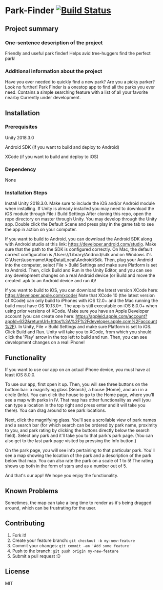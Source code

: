# Park-Finder [![Build Status](https://travis-ci.org/ucsb-cs48-w19/6pm-park-finder.svg?branch=master)](https://travis-ci.org/ucsb-cs48-w19/6pm-park-finder) 

## Project summary

### One-sentence description of the project

Friendly and useful park finder! Helps avid tree-huggers find the perfect park!

### Additional information about the project

Have you ever needed to quickly find a new park? Are you a picky parker? Look no further! Park Finder is a onestop app to find all the parks you ever need. Contains a simple searching feature with a list of all your favorite nearby Currently under development.

## Installation

### Prerequisites

Unity 2018.3.0

Android SDK (if you want to build and deploy to Android)

XCode (if you want to build and deploy to iOS)

### Dependency

None

### Installation Steps

Install Unity 2018.3.0. Make sure to include the iOS and/or Android module when installing. 
If Unity is already installed you may need to download the iOS module through File / Build Settings 
After cloning this repo, open the repo directory on master through Unity. You may develop through the Unity app. 
Double click the Default Scene and press play in the game tab to see the app in action on your computer.

If you want to build to Android, you can download the Android SDK along with Android studio at this link: https://developer.android.com/studio.
Make sure that the path to the SDK is configured correctly. On Mac, the default correct configuration is /Users/<nameOfUser>/Library/Android/sdk and on Windows it's C:\Users\username\AppData\Local\Android\Sdk. 
Then, plug your Android into the computer, select File > Build Settings and make sure Platform is set to Android.
Then, click Build and Run in the Unity Editor, and you can see any development changes on a real Android device (or Build and move the created .apk to an Android device and run it)!

If you want to build to iOS, you can download the latest version XCode here: https://developer.apple.com/xcode/
Note that XCode 10 (the latest version of XCode) can only build to iPhones with iOS 12.0+ and the Mac running the build must have OS 10.13.0+. The app is still executable on iOS 8.0.0+ when using prior versions of XCode.
Make sure you have an Apple Developer account (you can create one here: https://appleid.apple.com/account?appId=632&returnUrl=https%3A%2F%2Fdeveloper.apple.com%2Faccount%2F).
In Unity, File > Build Settings and make sure Platform is set to iOS.
Click Build and Run. Unity will take you to XCode, from which you should click the 'Play' arrow in the top left to build and run. Then, you can see development changes on a real iPhone!

## Functionality
If you want to use our app on an actual iPhone device, you must have at least iOS 8.0.0.

To use our app, first open it up. Then, you will see three buttons on the bottom bar: a magnifying glass (Search), a house (Home), and an i in a circle (Info). You can click the house to go to the Home page, where you'll see a map with parks in IV. That map has other functionality as well (you can type a location in the top right and press enter and it will take you there). You can drag around to see park locations.

Next, click the magnifying glass. You'll see a scrollable view of park names and a search bar (for which search can be ordered by park name, proximity to you, and park rating by clicking the buttons directly below the search field). Select any park and it'll take you to that park's park page. (You can also get to the last park page visited by pressing the Info button.)

On the park page, you will see info pertaining to that particular park. You'll see a map showing the location of the park and a description of the park below that map. You can also rate the park on a scale of 1 to 5! The rating shows up both in the form of stars and as a number out of 5.

And that's our app! We hope you enjoy the functionality.

## Known Problems
Sometimes, the map can take a long time to render as it's being dragged around, which can be frustrating for the user.

## Contributing

1. Fork it!
2. Create your feature branch: `git checkout -b my-new-feature`
3. Commit your changes: `git commit -am 'Add some feature'`
4. Push to the branch: `git push origin my-new-feature`
5. Submit a pull request :D

## License

MIT

